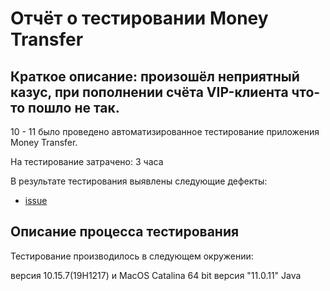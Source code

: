 # Отчёт о тестировании Money Transfer

## Краткое описание: произошёл неприятный казус, при пополнении счёта VIP-клиента что-то пошло не так.

10 - 11 было проведено автоматизированное тестирование приложения Money Transfer.

На тестирование затрачено: 3 часа

В результате тестирования выявлены следующие дефекты:

* [issue](https://github.com/DmitriiLife/java3/issues/1)

## Описание процесса тестирования

Тестирование производилось в следующем окружении:

версия 10.15.7(19H1217) и MacOS Catalina 64 bit
версия "11.0.11" Java